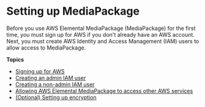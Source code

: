 # Setting up MediaPackage<a name="setting-up"></a>

Before you use AWS Elemental MediaPackage \(MediaPackage\) for the first time, you must sign up for AWS if you don't already have an AWS account\. Next, you must create AWS Identity and Access Management \(IAM\) users to allow access to MediaPackage\. 

**Topics**
+ [Signing up for AWS](setting-up-aws-sign-up.md)
+ [Creating an admin IAM user](setting-up-create-iam-user.md)
+ [Creating a non\-admin IAM user](setting-up-create-non-admin-iam.md)
+ [Allowing AWS Elemental MediaPackage to access other AWS services](setting-up-create-trust-rel.md)
+ [\(Optional\) Setting up encryption](set-up-encryption.md)